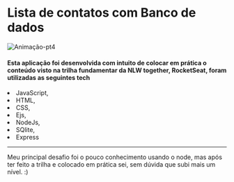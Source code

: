 # Lista de contatos com Banco de dados 
![Animação-pt4](https://user-images.githubusercontent.com/86725282/172183009-7849acf3-b186-44fb-8785-aa41961a2efb.gif)
<h4>Esta aplicação foi desenvolvida com intuito de colocar em prática o conteúdo visto na trilha fundamentar da NLW together, RocketSeat, foram utilizadas as seguintes tech</h4>
<li>JavaScript,</li>
<li>HTML,</li>
<li>CSS,</li>
<li>Ejs,</li>
<li>NodeJs,</li>
<li>SQlite,</li>
<li>Express</li>
<hr>
Meu principal desafio foi o pouco conhecimento usando o node, mas após ter feito a trilha e colocado em prática sei, sem dúvida que subi mais um nível.
:)
